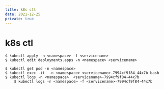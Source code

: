 ```yaml
---
title: k8s ctl
date: 2021-12-25
private: true
---
```

# k8s ctl
    $ kubectl apply -n <namespace> -f <servicename>
    $ kubectl edit deployments.apps -n <namespace> <servicename>

    $ kubectl get pod -n <namespace>
    $ kubectl exec -it  -n <namespace> <servicename>-7994cf9f84-44x7b bash
    $ kubectl logs -n <namespace>  <servicename>-7994cf9f84-44x7b
        $ kubectl logs -n <namespace> -f <servicename>-7994cf9f84-44x7b

